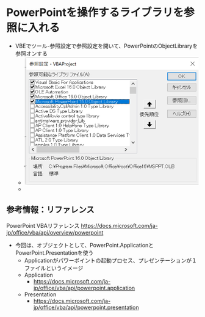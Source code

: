 
# PowerPointを操作するライブラリを参照に入れる
* VBEでツール-参照設定で参照設定を開いて、PowerPointのObjectLibraryを参照オンする
  * ![PptxのObjectLibrary参照](./ref_pptx_library.PNG)
  * 
## 参考情報：リファレンス
PowerPoint VBAリファレンス
https://docs.microsoft.com/ja-jp/office/vba/api/overview/powerpoint

* 今回は、オブジェクトとして、PowerPoint.ApplicationとPowerPoint.Presentationを使う
  * Applicationがパワーポイントの起動プロセス、プレゼンテーションが１ファイルというイメージ
  * Application
    * https://docs.microsoft.com/ja-jp/office/vba/api/powerpoint.application
  * Presentation
    * https://docs.microsoft.com/ja-jp/office/vba/api/powerpoint.presentation

## 


```

```
